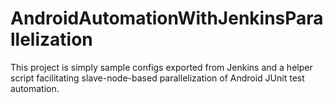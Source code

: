 AndroidAutomationWithJenkinsParallelization
===========================================

This project is simply sample configs exported from Jenkins and a helper script facilitating slave-node-based parallelization of Android JUnit test automation.
